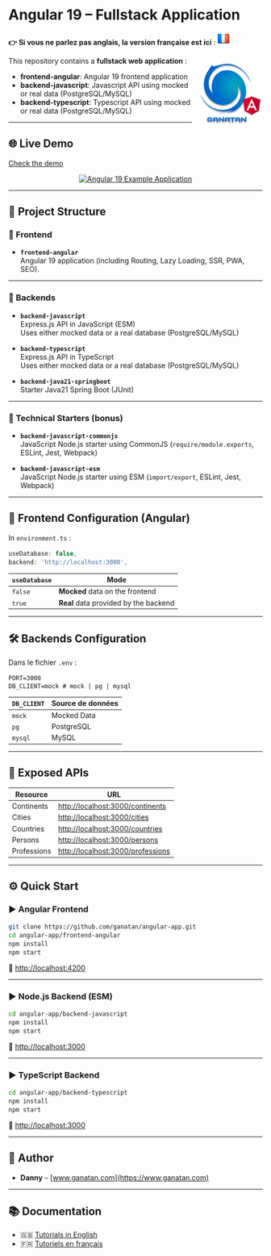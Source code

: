 # Angular 19 – Fullstack Application 

**👉 Si vous ne parlez pas anglais, la version française est ici** : [![Français](./ui/version-fr.png)](./README.md)

<img src="./ui/ganatan-about-github.png" align="right" width="140" height="140" alt="logo ganatan">

This repository contains a **fullstack web application** :

- **frontend-angular**: Angular 19 frontend application  
- **backend-javascript**: Javascript API using mocked or real data (PostgreSQL/MySQL)
- **backend-typescript**: Typescript API using mocked or real data (PostgreSQL/MySQL)

---

## 🌐 Live Demo  
[Check the demo](https://angular.ganatan.com)

<p align="center">
  <p align="center">
    <a href="https://angular.ganatan.com/">
      <img src="https://media.giphy.com/media/9BuBBLc7keCgRojp92/giphy.gif" alt="Angular 19 Example 
      Application"/>
    </a>
  </p>
</p>

---

## 📁 Project Structure

### 🧩 Frontend

- **`frontend-angular`**  
  Angular 19 application (including Routing, Lazy Loading, SSR, PWA, SEO).

---

### 🚀 Backends

- **`backend-javascript`**  
  Express.js API in JavaScript (ESM)  
  Uses either mocked data or a real database (PostgreSQL/MySQL)

- **`backend-typescript`**  
  Express.js API in TypeScript  
  Uses either mocked data or a real database (PostgreSQL/MySQL)

- **`backend-java21-springboot`**  
  Starter Java21 Spring Boot (JUnit)

---

### 🧪 Technical Starters (bonus)

- **`backend-javascript-commonjs`**  
  JavaScript Node.js starter using CommonJS (`require/module.exports`, ESLint, Jest, Webpack)

- **`backend-javascript-esm`**  
  JavaScript Node.js starter using ESM (`import/export`, ESLint, Jest, Webpack)

---

## 🔧 Frontend Configuration (Angular)

In `environment.ts` :

```ts
useDatabase: false,
backend: 'http://localhost:3000',
```

| `useDatabase` | Mode                                  |
|---------------|---------------------------------------|
| `false`       | **Mocked** data on the frontend       |
| `true`        | **Real** data provided by the backend |

---

## 🛠 Backends Configuration

Dans le fichier `.env` :

```env
PORT=3000
DB_CLIENT=mock # mock | pg | mysql
```

| `DB_CLIENT` | Source de données      |
|-------------|------------------------|
| `mock`      | Mocked Data            |
| `pg`        | PostgreSQL             |
| `mysql`     | MySQL                  |

---

## 🔗 Exposed APIs

| Resource      | URL                                      |
|---------------|------------------------------------------|
| Continents    | [http://localhost:3000/continents](http://localhost:3000/continents) |
| Cities        | [http://localhost:3000/cities](http://localhost:3000/cities)         |
| Countries     | [http://localhost:3000/countries](http://localhost:3000/countries)   |
| Persons       | [http://localhost:3000/persons](http://localhost:3000/persons)       |
| Professions   | [http://localhost:3000/professions](http://localhost:3000/professions) |

---

## ⚙️ Quick Start

### ▶️ Angular Frontend 

```bash
git clone https://github.com/ganatan/angular-app.git
cd angular-app/frontend-angular
npm install
npm start
```

🔗 [http://localhost:4200](http://localhost:4200)

---

### ▶️ Node.js Backend (ESM)

```bash
cd angular-app/backend-javascript
npm install
npm start
```

🔗 [http://localhost:3000](http://localhost:3000)

---

### ▶️ TypeScript Backend 

```bash
cd angular-app/backend-typescript
npm install
npm start
```

🔗 [http://localhost:3000](http://localhost:3000)

---

## 👤 Author

- **Danny** – [www.ganatan.com](https://www.ganatan.com)

---

## 📚 Documentation

- 🇬🇧 [Tutorials in English](https://www.ganatan.com/en/tutorials)
- 🇫🇷 [Tutoriels en français](https://www.ganatan.com/tutorials)

